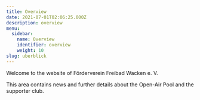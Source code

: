 ```yaml
---
title: Overview
date: 2021-07-01T02:06:25.000Z
description: overview
menu:
  sidebar:
    name: Overview
    identifier: overview
    weight: 10
slug: uberblick
---
```


<!-- Greeting! This is an introduction post. This post tests the followings:

- Hero image is in the same directory as the post.
- This post should be at top of the sidebar.
- Post author should be the same as specified in `author.yaml` file. -->

Welcome to the website of Förderverein Freibad Wacken e. V.

This area contains news and further details about the Open-Air Pool and the supporter club.
